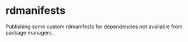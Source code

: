 # rdmanifests
Publishing some custom rdmanifests for dependencies not available from package managers.
